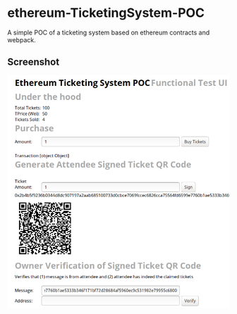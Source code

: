 # ethereum-TicketingSystem-POC
A simple POC of a ticketing system based on ethereum contracts and webpack.

## Screenshot
![POC Ethereum Ticketing System UI](POCUI.png?raw=true)
